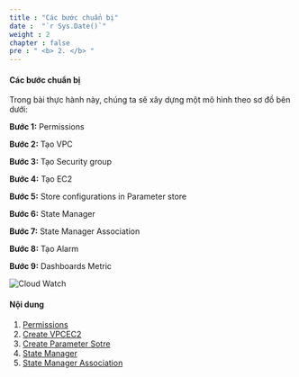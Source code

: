 ```yaml
---
title : "Các bước chuẩn bị"
date :  "`r Sys.Date()`" 
weight : 2
chapter : false
pre : " <b> 2. </b> "
---
```


#### Các bước chuẩn bị

Trong bài thực hành này, chúng ta sẽ xây dựng một mô hình theo sơ đồ bên dưới:

**Bước 1:** Permissions

**Bước 2:** Tạo VPC

**Bước 3:** Tạo Security group

**Bước 4:** Tạo EC2

**Bước 5:** Store configurations in Parameter store

**Bước 6:** State Manager

**Bước 7:** State Manager Association

**Bước 8:** Tạo Alarm

**Bước 9:** Dashboards Metric

![Cloud Watch](/images/3-Prerequiste/cw.png?featherlight=false&width=60pc)

#### Nội dung

1. [Permissions](3.1-permissions)
2. [Create VPCEC2](3.2-createvpcec2)
3. [Create Parameter Sotre](3.3-createparameterstore)
4. [State Manager](3.4-statemanager)
5. [State Manager Association](3.5-statemanagerassociation)